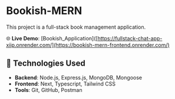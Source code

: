 # Bookish-MERN
This project is a full-stack book management application. 

🌐 **Live Demo**: [Bookish_Application]([https://fullstack-chat-app-xiip.onrender.com/](https://bookish-mern-frontend.onrender.com/)  

## 🚀 Technologies Used

- **Backend**: Node.js, Express.js, MongoDB, Mongoose
- **Frontend**: Next, Typescript, Tailwind CSS
- **Tools**: Git, GitHub, Postman
